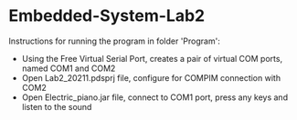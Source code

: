 # Embedded-System-Lab2

Instructions for running the program in folder 'Program':
- Using the Free Virtual Serial Port, creates a pair of virtual COM ports, named COM1 and COM2
- Open Lab2_20211.pdsprj file, configure for COMPIM connection with COM2
- Open Electric_piano.jar file, connect to COM1 port, press any keys and listen to the sound
